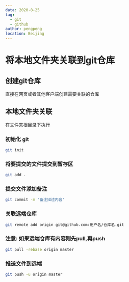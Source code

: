```yaml
---
data: 2020-8-25
tag:
  - git
  - github
author: pengpeng
location: Beijing
---
```


# 将本地文件夹关联到git仓库
## 创建git仓库
直接在网页或者其他客户端创建需要关联的仓库
## 本地文件夹关联

在文件夹根目录下执行

### 初始化 git

```bash
git init
```

### 将要提交的文件提交到暂存区

```bash
git add .
```

### 提交文件添加备注

```bash
git commit -m '备注描述内容'
```

### 关联远端仓库

``` bash
git remote add origin git@github.com:用户名/仓库名.git
```

### 注意: 如果远端仓库有内容则先pull,再push

```bash
git pull -rebase origin master
```

### 推送文件到远端 

```bash
git push -u origin master
```

